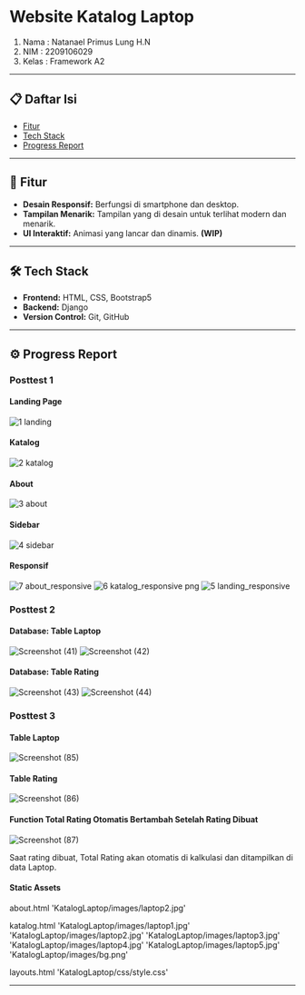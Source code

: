 # Website Katalog Laptop

 1. Nama   : Natanael Primus Lung H.N
 2. NIM    : 2209106029
 3. Kelas  : Framework A2

---

## 📋 Daftar Isi

- [Fitur](#fitur)
- [Tech Stack](#tech-stack)
- [Progress Report](#progress-report)

---

## 🚀 Fitur

- **Desain Responsif:** Berfungsi di smartphone dan desktop.
- **Tampilan Menarik:** Tampilan yang di desain untuk terlihat modern dan menarik.
- **UI Interaktif:** Animasi yang lancar dan dinamis. **(WIP)**

---

## 🛠️ Tech Stack

- **Frontend:** HTML, CSS, Bootstrap5
- **Backend:** Django
- **Version Control:** Git, GitHub

---

## ⚙️ Progress Report

### Posttest 1

#### Landing Page
![1 landing](https://github.com/user-attachments/assets/b9a939bf-c170-4bfe-bb0b-c5e183f398a4)

#### Katalog
![2 katalog](https://github.com/user-attachments/assets/23a43393-0a4e-43e6-8e0b-738d19afc318)

#### About
![3 about](https://github.com/user-attachments/assets/b4947c94-3d71-48f9-990d-f1a67435fd11)

#### Sidebar
![4 sidebar](https://github.com/user-attachments/assets/513f5798-373c-4d9b-85a5-f2e1861023fb)

#### Responsif
![7 about_responsive](https://github.com/user-attachments/assets/225f6f70-a833-4f0a-9ea9-6a9de2f508ea)
![6 katalog_responsive png](https://github.com/user-attachments/assets/61070604-c340-4fcd-823c-b4c91dcac8bd)
![5 landing_responsive](https://github.com/user-attachments/assets/bba274b2-5fdb-4e22-8614-c3247762f133)

### Posttest 2

#### Database: Table Laptop

![Screenshot (41)](https://github.com/user-attachments/assets/fab0ebca-29b0-4618-9072-2c2d847b5934)
![Screenshot (42)](https://github.com/user-attachments/assets/d9ba8e7d-95f4-4103-a072-afba8bb9e8a8)

#### Database: Table Rating

![Screenshot (43)](https://github.com/user-attachments/assets/7c2cc6b2-88d7-451f-8e1e-ffa498d7a74c)
![Screenshot (44)](https://github.com/user-attachments/assets/3b868ef1-83f8-4e23-bdea-8c9e9e8c7b19)

### Posttest 3

#### Table Laptop

![Screenshot (85)](https://github.com/user-attachments/assets/5cdcfa8a-806c-4cc4-8523-635bb7792146)

#### Table Rating

![Screenshot (86)](https://github.com/user-attachments/assets/a3f6e97b-015d-4e21-b878-cb4e4ff90ca9)

#### Function Total Rating Otomatis Bertambah Setelah Rating Dibuat

![Screenshot (87)](https://github.com/user-attachments/assets/1746d1e3-1792-46da-a700-f205cc63e804)

Saat rating dibuat, Total Rating akan otomatis di kalkulasi dan ditampilkan di data Laptop.

#### Static Assets

about.html
    'KatalogLaptop/images/laptop2.jpg'

katalog.html
    'KatalogLaptop/images/laptop1.jpg'
    'KatalogLaptop/images/laptop2.jpg'
    'KatalogLaptop/images/laptop3.jpg'
    'KatalogLaptop/images/laptop4.jpg'
    'KatalogLaptop/images/laptop5.jpg'
    'KatalogLaptop/images/bg.png'

layouts.html
    'KatalogLaptop/css/style.css'
    
---
